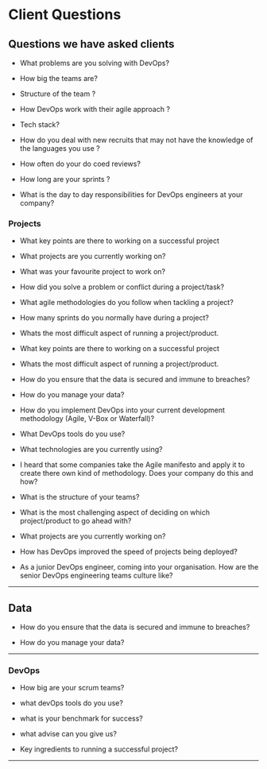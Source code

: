 # Client Questions


## Questions we have asked clients


* What problems are you solving with DevOps?

* How big the teams are?

* Structure of the team ?

* How DevOps work with their agile approach ?

* Tech stack?

* How do you deal with new recruits that may not have the knowledge of the languages you use ?

* How often do your do coed reviews?

* How long are your sprints ?

* What is the day to day responsibilities for DevOps engineers at your company?

### Projects

* What key points are there to working on a successful project

* What projects are you currently working on?

* What was your favourite project to work on?

* How did you solve a problem or conflict during a project/task?

* What agile methodologies do you follow when tackling a project?

* How many sprints do you normally have during a project?

* Whats the most difficult aspect of running a project/product.

* What key points are there to working on a successful project

* Whats the most difficult aspect of running a project/product.

* How do you ensure that the data is secured and immune to breaches?

* How do you manage your data?

* How do you implement DevOps into your current development methodology (Agile, V-Box or Waterfall)?

* What DevOps tools do you use?

* What technologies are you currently using?

* I heard that some companies take the Agile manifesto and apply it to create there own kind of methodology. Does your company do this and how?

* What is the structure of your teams?

* What is the most challenging aspect of deciding on which project/product to go ahead with?

* What projects are you currently working on?

* How has DevOps improved the speed of projects being deployed?


* As a junior DevOps engineer, coming into your organisation. How are the senior DevOps engineering teams culture like?

---

## Data

* How do you ensure that the data is secured and immune to breaches?

* How do you manage your data?

---

### DevOps

* How big are your scrum teams?

* what devOps tools do you use?

* what is your benchmark for success?

* what advise can you give us?

* Key ingredients to running a successful project?

---

